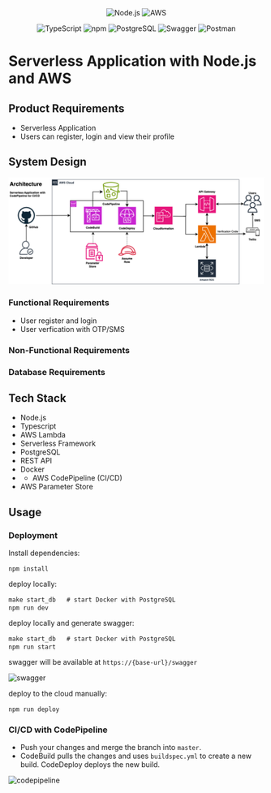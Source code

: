 <div align="center">
	<a><img width="150" src="https://user-images.githubusercontent.com/25181517/183568594-85e280a7-0d7e-4d1a-9028-c8c2209e073c.png" alt="Node.js" title="Node.js"/></a>
	<a><img width="150" src="https://user-images.githubusercontent.com/25181517/183896132-54262f2e-6d98-41e3-8888-e40ab5a17326.png" alt="AWS" title="AWS"/></a>
</div>

<p align="center">
	<a><img width="60" src="https://user-images.githubusercontent.com/25181517/183890598-19a0ac2d-e88a-4005-a8df-1ee36782fde1.png" alt="TypeScript" title="TypeScript"/></a>
	<a><img width="60" src="https://user-images.githubusercontent.com/25181517/121401671-49102800-c959-11eb-9f6f-74d49a5e1774.png" alt="npm" title="npm"/></a>
	<a><img width="60" src="https://user-images.githubusercontent.com/25181517/117208740-bfb78400-adf5-11eb-97bb-09072b6bedfc.png" alt="PostgreSQL" title="PostgreSQL"/></a>
  <a><img width="60" src="https://user-images.githubusercontent.com/25181517/186711335-a3729606-5a78-4496-9a36-06efcc74f800.png" alt="Swagger" title="Swagger"/></a>
	<a><img width="60" src="https://user-images.githubusercontent.com/25181517/192109061-e138ca71-337c-4019-8d42-4792fdaa7128.png" alt="Postman" /></a>
	
</p>

# Serverless Application with Node.js and AWS

## Product Requirements

- Serverless Application
- Users can register, login and view their profile

## System Design

<p align="center">
  <img  src="./user-service/Serverless_CodePipeline.png">
</p>

### Functional Requirements
- User register and login
- User verfication with OTP/SMS
  
### Non-Functional Requirements
### Database Requirements

## Tech Stack
- Node.js
- Typescript
- AWS Lambda
- Serverless Framework
- PostgreSQL
- REST API
- Docker
- - AWS CodePipeline (CI/CD)
- AWS Parameter Store

## Usage

### Deployment

Install dependencies:

```
npm install
```

deploy locally:

```
make start_db 	# start Docker with PostgreSQL
npm run dev
```

deploy locally and generate swagger:

```
make start_db 	# start Docker with PostgreSQL
npm run start
```
swagger will be available at `https://{base-url}/swagger`

![swagger](https://github.com/afallahi/node-sls/assets/73287428/143426aa-79b2-4b20-a49b-68bbb88e0553)


deploy to the cloud manually:

```
npm run deploy
```

### CI/CD with CodePipeline

- Push your changes and merge the branch into `master`.
- CodeBuild pulls the changes and uses `buildspec.yml` to create a new build. CodeDeploy deploys the new build.


![codepipeline](https://github.com/afallahi/node-sls/assets/73287428/19b11d52-851a-4136-ae06-410bd21f3321)


